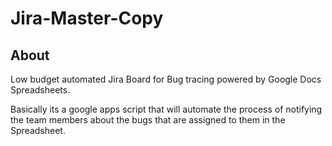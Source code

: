 # Jira-Master-Copy

## About

Low budget automated Jira Board for Bug tracing powered by Google Docs Spreadsheets.

Basically its a google apps script that will automate the process of notifying the team members about the bugs that are assigned to them in the Spreadsheet.
